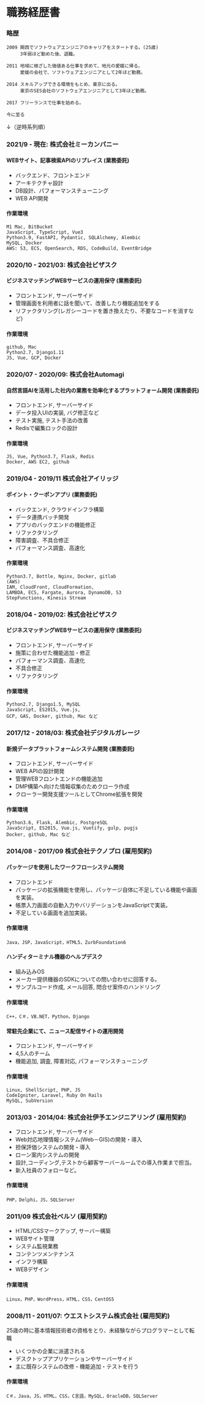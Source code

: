 # 職務経歴書

### 略歴
```
2009 関西でソフトウェアエンジニアのキャリアをスタートする。(25歳)
     3年弱ほど勤めた後、退職。

2011 地域に根ざした価値ある仕事を求めて、地元の愛媛に帰る。
     愛媛の会社で、ソフトウェアエンジニアとして2年ほど勤務。

2014 スキルアップできる環境をもとめ、東京に出る。
     東京のSES会社のソフトウェアエンジニアとして3年ほど勤務。

2017 フリーランスで仕事を始める。

今に至る
```


↓（逆時系列順）

### 2021/9 - 現在: 株式会社ミーカンパニー

#### WEBサイト、記事検索APIのリプレイス (業務委託)
  - バックエンド、フロントエンド
  - アーキテクチャ設計
  - DB設計、パフォーマンスチューニング
  - WEB API開発
#### 作業環境
```
M1 Mac, BitBucket
JavaScript, TypeScript, Vue3 
Python3.9, FastAPI, Pydantic, SQLAlchemy, Alembic
MySQL, Docker
AWS: S3, ECS, OpenSearch, RDS, CodeBuild, EventBridge
```


### 2020/10 - 2021/03: 株式会社ビザスク

#### ビジネスマッチングWEBサービスの運用保守 (業務委託)
  - フロントエンド, サーバーサイド
  - 管理画面を利用者に話を聞いて、改善したり機能追加をする
  - リファクタリング(レガシーコードを置き換えたり、不要なコードを消すなど)

#### 作業環境
```
github, Mac
Python2.7, Django1.11
JS, Vue, GCP, Docker
```

### 2020/07 - 2020/09: 株式会社Automagi

#### 自然言語AIを活用した社内の業務を効率化するプラットフォーム開発 (業務委託)
  - フロントエンド, サーバーサイド
  - データ投入UIの実装, バグ修正など
  - テスト実施, テスト手法の改善
  - Redisで編集ロックの設計

#### 作業環境
```
JS, Vue, Python3.7, Flask, Redis
Docker, AWS EC2, github
```

### 2019/04 - 2019/11 株式会社アイリッジ

#### ポイント・クーポンアプリ (業務委託)
  - バックエンド, クラウドインフラ構築
  - データ連携バッチ開発
  - アプリのバックエンドの機能修正
  - リファクタリング
  - 障害調査、不具合修正
  - パフォーマンス調査、高速化

#### 作業環境
```
Python3.7, Bottle, Nginx, Docker, gitlab
(AWS)
IAM, CloudFront, CloudFormation, 
LAMBDA, ECS, Fargate, Aurora, DynamoDB, S3
StepFunctions, Kinesis Stream
```
### 2018/04 - 2019/02: 株式会社ビザスク

#### ビジネスマッチングWEBサービスの運用保守 (業務委託)
  - フロントエンド, サーバーサイド
  - 施策に合わせた機能追加・修正
  - パフォーマンス調査、高速化
  - 不具合修正
  - リファクタリング
#### 作業環境
    Python2.7, Django1.5, MySQL
    JavaScript, ES2015, Vue.js,
    GCP, GAS, Docker, github, Mac など

### 2017/12 - 2018/03: 株式会社デジタルガレージ

#### 新規データプラットフォームシステム開発 (業務委託)
  - フロントエンド, サーバーサイド
  - WEB APIの設計開発
  - 管理WEBフロントエンドの機能追加
  - DMP構築へ向けた情報収集のためクローラ作成
  - クローラー開発支援ツールとしてChrome拡張を開発
#### 作業環境
```
Python3.6, Flask, Alembic, PostgreSQL
JavaScript, ES2015, Vue.js, Vuetify, gulp, pugjs
Docker, github, Mac など
```

### 2014/08 - 2017/09 株式会社テクノプロ (雇用契約)

#### パッケージを使用したワークフローシステム開発
  - フロントエンド
  - パッケージの拡張機能を使用し、パッケージ自体に不足している機能や画面を実装。
  - 帳票入力画面の自動入力やバリデーションをJavaScriptで実装。
  - 不足している画面を追加実装。
#### 作業環境
    Java，JSP，JavaScript，HTML5，ZurbFoundation6 

#### ハンディターミナル機器のヘルプデスク
  - 組み込みOS
  - メーカー提供機器のSDKについての問い合わせに回答する。
  - サンプルコード作成, メール回答, 問合せ案件のハンドリング

#### 作業環境
```
C++，C＃，VB.NET，Python，Django
```

#### 常駐先企業にて、ニュース配信サイトの運用開発
  - フロントエンド, サーバーサイド
  - 4,5人のチーム
  - 機能追加, 調査, 障害対応, パフォーマンスチューニング
#### 作業環境
```
Linux, ShellScript, PHP, JS
CodeIgniter, Laravel, Ruby On Rails
MySQL, SubVersion
```

### 2013/03 - 2014/04: 株式会社伊予エンジニアリング (雇用契約)
  - フロントエンド, サーバーサイド
  - Web対応地理情報システム(Web－GIS)の開発・導入
  - 担保評価システムの開発・導入
  - ローン案内システムの開発
  - 設計,コーディング,テストから顧客サーバールームでの導入作業まで担当。
  - 新入社員のフォローなど。
#### 作業環境
```
PHP，Delphi，JS，SQLServer 
```

### 2011/09 株式会社ベルソ (雇用契約)
  - HTML/CSSマークアップ, サーバー構築
  - WEBサイト管理
  - システム監視業務
  - コンテンツメンテナンス
  - インフラ構築
  - WEBデザイン

#### 作業環境
```
Linux，PHP，WordPress，HTML，CSS，CentOS5
```

### 2008/11 - 2011/07: ウエストシステム株式会社 (雇用契約)
25歳の時に基本情報技術者の資格をとり、未経験ながらプログラマーとして転職
  - いくつかの企業に派遣される
  - デスクトップアプリケーションやサーバーサイド
  - 主に既存システムの改修・機能追加・テストを行う

#### 作業環境
```
C＃，Java，JS，HTML，CSS，C言語，MySQL，OracleDB，SQLServer 
```
